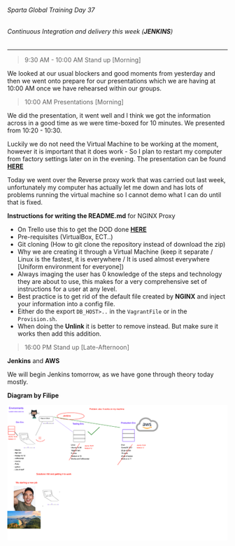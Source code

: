 ###### Sparta Global Training Day 37
###### Continuous Integration and delivery this week (**_JENKINS_**)

___

> 9:30 AM - 10:00 AM Stand up [Morning]

We looked at our usual blockers and good moments from yesterday and then we went onto
prepare for our presentations which we are having at 10:00 AM once we have rehearsed within our
groups.

> 10:00 AM Presentations [Morning]

We did the presentation, it went well and I think we got the information across in a good time
as we were time-boxed for 10 minutes. We presented from 10:20 - 10:30.

Luckily we do not need the Virtual Machine to be working at the moment, however it is important that it does work - So I plan to restart
my computer from factory settings later on in the evening. The presentation can be found [**HERE**](../../Documents/Presentation_CI_CD_CDE.pptx)

Today we went over the Reverse proxy work that was carried out last week, unfortunately my computer has actually let me down and has lots of problems running the virtual machine so I cannot demo what I can do
until that is fixed.

**Instructions for writing the README.md** for NGINX Proxy

* On Trello use this to get the DOD done [**HERE**](https://trello.com/c/wVPY6r9j/161-nginx-reverse-proxy-lab)
* Pre-requisites (VirtualBox, ECT..)
* Git cloning (How to git clone the repository instead of download the zip)
* Why we are creating it through a Virtual Machine (keep it separate / Linux is the fastest, it is everywhere / It is used almost everywhere [Uniform environment for everyone])
* Always imaging the user has 0 knowledge of the steps and technology they are about to use, this makes for a very comprehensive set of instructions for a user at any level.
* Best practice is to get rid of the default file created by **NGINX** and inject your information into a config file.
* Either do the export `DB_HOST>..` in the `VagrantFile` or in the `Provision.sh`.
* When doing the **Unlink** it is better to remove instead. But make sure it works then add this addition.

> 16:00 PM Stand up [Late-Afternoon]

**Jenkins** and **AWS**

We will begin Jenkins tomorrow, as we have gone through theory today mostly.

**Diagram by Filipe**

![Diagram_Of_Why_We_Use_Virtual_Machines](../../Images/Reason_For_VirtualMachines.png)

